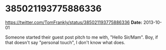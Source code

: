 # 385021193775886336
https://twitter.com/TomFrankly/status/385021193775886336
**Date:** 2013-10-01

Someone started their guest post pitch to me with, "Hello Sir/Mam". Boy, if that doesn't say "personal touch", I don't know what does.
